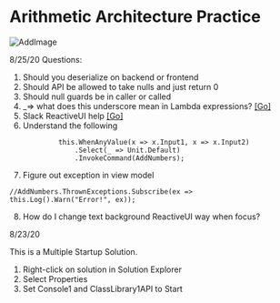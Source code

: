# Arithmetic Architecture Practice  

![AddImage](https://i.imgur.com/Mkt9EhD.png)

8/25/20
Questions:  
1. Should you deserialize on backend or frontend  
2. Should API be allowed to take nulls and just return 0  
3. Should null guards be in caller or called  
4. _=> what does this underscore mean in Lambda expressions? [[Go]](https://stackoverflow.com/q/2778362/139698)  
5. Slack ReactiveUI help [[Go]](https://reactivex.slack.com/archives/C02AJB872/p1598302497043800)  
6. Understand the following
```
            this.WhenAnyValue(x => x.Input1, x => x.Input2)
                .Select(_ => Unit.Default)
                .InvokeCommand(AddNumbers);
```

7.   Figure out exception in view model
```
//AddNumbers.ThrownExceptions.Subscribe(ex => this.Log().Warn("Error!", ex));
```
8.  How do I change text background ReactiveUI way when focus?  




8/23/20  

This is a Multiple Startup Solution.  
1. Right-click on solution in Solution Explorer
2. Select Properties
3. Set Console1 and ClassLibrary1API to Start 


